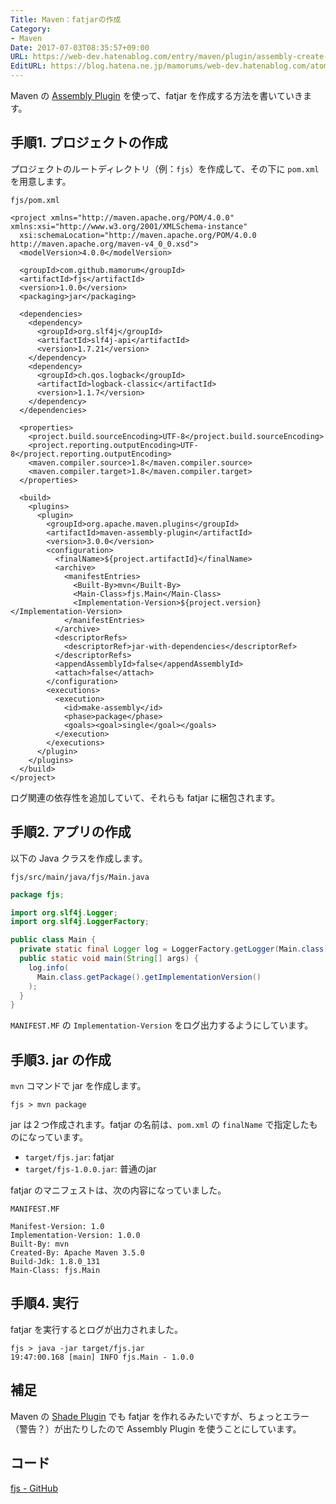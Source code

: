 ```yaml
---
Title: Maven：fatjarの作成
Category:
- Maven
Date: 2017-07-03T08:35:57+09:00
URL: https://web-dev.hatenablog.com/entry/maven/plugin/assembly-create-fatjar
EditURL: https://blog.hatena.ne.jp/mamorums/web-dev.hatenablog.com/atom/entry/8599973812276276211
---
```


Maven の [Assembly Plugin](http://maven.apache.org/plugins/maven-assembly-plugin/) を使って、fatjar を作成する方法を書いていきます。


## 手順1. プロジェクトの作成
プロジェクトのルートディレクトリ（例：`fjs`）を作成して、その下に `pom.xml` を用意します。

`fjs/pom.xml`

```
<project xmlns="http://maven.apache.org/POM/4.0.0" xmlns:xsi="http://www.w3.org/2001/XMLSchema-instance"
  xsi:schemaLocation="http://maven.apache.org/POM/4.0.0 http://maven.apache.org/maven-v4_0_0.xsd">
  <modelVersion>4.0.0</modelVersion>

  <groupId>com.github.mamorum</groupId>
  <artifactId>fjs</artifactId>
  <version>1.0.0</version>
  <packaging>jar</packaging>

  <dependencies>
    <dependency>
      <groupId>org.slf4j</groupId>
      <artifactId>slf4j-api</artifactId>
      <version>1.7.21</version>
    </dependency>
    <dependency>
      <groupId>ch.qos.logback</groupId>
      <artifactId>logback-classic</artifactId>
      <version>1.1.7</version>
    </dependency>
  </dependencies>

  <properties>
    <project.build.sourceEncoding>UTF-8</project.build.sourceEncoding>
    <project.reporting.outputEncoding>UTF-8</project.reporting.outputEncoding>
    <maven.compiler.source>1.8</maven.compiler.source>
    <maven.compiler.target>1.8</maven.compiler.target>
  </properties>

  <build>
    <plugins>
      <plugin>
        <groupId>org.apache.maven.plugins</groupId>
        <artifactId>maven-assembly-plugin</artifactId>
        <version>3.0.0</version>
        <configuration>
          <finalName>${project.artifactId}</finalName>
          <archive>
            <manifestEntries>
              <Built-By>mvn</Built-By>
              <Main-Class>fjs.Main</Main-Class>
              <Implementation-Version>${project.version}</Implementation-Version>
            </manifestEntries>
          </archive>
          <descriptorRefs>
            <descriptorRef>jar-with-dependencies</descriptorRef>
          </descriptorRefs>
          <appendAssemblyId>false</appendAssemblyId>
          <attach>false</attach>
        </configuration>
        <executions>
          <execution>
            <id>make-assembly</id>
            <phase>package</phase>
            <goals><goal>single</goal></goals>
          </execution>
        </executions>
      </plugin>
    </plugins>
  </build>
</project>
```

ログ関連の依存性を追加していて、それらも fatjar に梱包されます。


## 手順2. アプリの作成
以下の Java クラスを作成します。

`fjs/src/main/java/fjs/Main.java`

```java
package fjs;

import org.slf4j.Logger;
import org.slf4j.LoggerFactory;

public class Main {
  private static final Logger log = LoggerFactory.getLogger(Main.class);
  public static void main(String[] args) {
    log.info(
      Main.class.getPackage().getImplementationVersion()
    );
  }
}

```

`MANIFEST.MF` の `Implementation-Version` をログ出力するようにしています。


## 手順3. jar の作成
`mvn` コマンドで jar を作成します。

```
fjs > mvn package
```

jar は２つ作成されます。fatjar の名前は、`pom.xml` の `finalName` で指定したものになっています。

- `target/fjs.jar`: fatjar
- `target/fjs-1.0.0.jar`: 普通のjar

fatjar のマニフェストは、次の内容になっていました。

`MANIFEST.MF`

```
Manifest-Version: 1.0
Implementation-Version: 1.0.0
Built-By: mvn
Created-By: Apache Maven 3.5.0
Build-Jdk: 1.8.0_131
Main-Class: fjs.Main
```


## 手順4. 実行
fatjar を実行するとログが出力されました。

```
fjs > java -jar target/fjs.jar
19:47:00.168 [main] INFO fjs.Main - 1.0.0
```


## 補足
Maven の [Shade Plugin](http://maven.apache.org/plugins/maven-shade-plugin/) でも fatjar を作れるみたいですが、ちょっとエラー（警告？）が出たりしたので Assembly Plugin を使うことにしています。


## コード
[fjs - GitHub](https://github.com/mamorum/blog/tree/master/code/maven/fjs)
